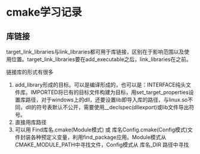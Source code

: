 # cmake学习记录

## 库链接
target_link_libraries与link_libraries都可用于库链接，区别在于影响范围以及使用位置。target_link_libraries要在add_executable之后，link_libraries在之前。

链接库的形式有很多
1. add_library形成的目标。可以是编译形成的，也可以是：INTERFACE纯头文件库。IMPORTED将已有的目标文件构建为目标，用set_target_properties设置库路径，对于windows上的dll，还要设置lib即导入库的路径，与linux.so不同，dll的符号表默认不公开，需要使用__declspec(dllexport)或lib文件导出符号。
2. 直接用库路径
3. 可以用 Find库名.cmake(Module模式) 或 库名Config.cmake(Config模式)文件封装各种预定义变量，利用find_package应用。Module模式从CMAKE_MODULE_PATH中寻找文件，Config模式从 库名_DIR 路径中寻找